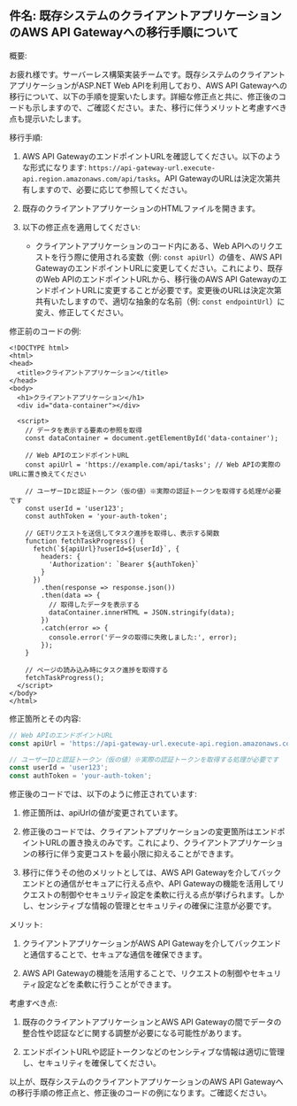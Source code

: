 ## 件名: 既存システムのクライアントアプリケーションのAWS API Gatewayへの移行手順について

概要:

お疲れ様です。サーバーレス構築実装チームです。既存システムのクライアントアプリケーションがASP.NET Web APIを利用しており、AWS API Gatewayへの移行について、以下の手順を提案いたします。詳細な修正点と共に、修正後のコードも示しますので、ご確認ください。また、移行に伴うメリットと考慮すべき点も提示いたします。

移行手順:

1. AWS API GatewayのエンドポイントURLを確認してください。以下のような形式になります: `https://api-gateway-url.execute-api.region.amazonaws.com/api/tasks`。API GatewayのURLは決定次第共有しますので、必要に応じて参照してください。

2. 既存のクライアントアプリケーションのHTMLファイルを開きます。

3. 以下の修正点を適用してください:
   - クライアントアプリケーションのコード内にある、Web APIへのリクエストを行う際に使用される変数（例: `const apiUrl`）の値を、AWS API GatewayのエンドポイントURLに変更してください。これにより、既存のWeb APIのエンドポイントURLから、移行後のAWS API GatewayのエンドポイントURLに変更することが必要です。変更後のURLは決定次第共有いたしますので、適切な抽象的な名前（例: `const endpointUrl`）に変え、修正してください。


修正前のコードの例:

```html:ASP.NET Web APIを使用してユーザー別のタスク進捗状態を取得するクライアント実装の例
<!DOCTYPE html>
<html>
<head>
  <title>クライアントアプリケーション</title>
</head>
<body>
  <h1>クライアントアプリケーション</h1>
  <div id="data-container"></div>

  <script>
    // データを表示する要素の参照を取得
    const dataContainer = document.getElementById('data-container');

    // Web APIのエンドポイントURL
    const apiUrl = 'https://example.com/api/tasks'; // Web APIの実際のURLに置き換えてください

    // ユーザーIDと認証トークン（仮の値）※実際の認証トークンを取得する処理が必要です
    const userId = 'user123';
    const authToken = 'your-auth-token';

    // GETリクエストを送信してタスク進捗を取得し、表示する関数
    function fetchTaskProgress() {
      fetch(`${apiUrl}?userId=${userId}`, {
        headers: {
          'Authorization': `Bearer ${authToken}`
        }
      })
        .then(response => response.json())
        .then(data => {
          // 取得したデータを表示する
          dataContainer.innerHTML = JSON.stringify(data);
        })
        .catch(error => {
          console.error('データの取得に失敗しました:', error);
        });
    }

    // ページの読み込み時にタスク進捗を取得する
    fetchTaskProgress();
  </script>
</body>
</html>
```
修正箇所とその内容:
```javascript
// Web APIのエンドポイントURL
const apiUrl = 'https://api-gateway-url.execute-api.region.amazonaws.com/api/tasks';

// ユーザーIDと認証トークン（仮の値）※実際の認証トークンを取得する処理が必要です
const userId = 'user123';
const authToken = 'your-auth-token';
```
修正後のコードでは、以下のように修正されています:

1. 修正箇所は、apiUrlの値が変更されています。

2. 修正後のコードでは、クライアントアプリケーションの変更箇所はエンドポイントURLの置き換えのみです。これにより、クライアントアプリケーションの移行に伴う変更コストを最小限に抑えることができます。

3. 移行に伴うその他のメリットとしては、AWS API Gatewayを介してバックエンドとの通信がセキュアに行える点や、API Gatewayの機能を活用してリクエストの制御やセキュリティ設定を柔軟に行える点が挙げられます。しかし、センシティブな情報の管理とセキュリティの確保に注意が必要です。


メリット:

1. クライアントアプリケーションがAWS API Gatewayを介してバックエンドと通信することで、セキュアな通信を確保できます。

2. AWS API Gatewayの機能を活用することで、リクエストの制御やセキュリティ設定などを柔軟に行うことができます。

考慮すべき点:  

1. 既存のクライアントアプリケーションとAWS API Gatewayの間でデータの整合性や認証などに関する調整が必要になる可能性があります。

2. エンドポイントURLや認証トークンなどのセンシティブな情報は適切に管理し、セキュリティを確保してください。

以上が、既存システムのクライアントアプリケーションのAWS API Gatewayへの移行手順の修正点と、修正後のコードの例になります。ご確認ください。
